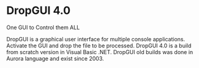 # DropGUI 4.0
One GUI to Control them ALL

DropGUI is a graphical user interface for multiple console applications. Activate the GUI and drop the file to be processed. DropGUI 4.0 is a build from scratch version in Visual Basic .NET. DropGUI old builds was done in Aurora language and exist since 2003.
